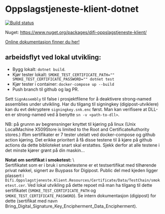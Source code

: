 # Oppslagstjeneste-klient-dotnet

[![Build status](https://github.com/difi/oppslagstjeneste-klient-dotnet/actions/workflows/release.yml/badge.svg)](https://github.com/difi/oppslagstjeneste-klient-dotnet/actions/workflows/release.yml)

Nuget: https://www.nuget.org/packages/difi-oppslagstjeneste-klient/


[Online dokumentasjon finner du her!](http://difi.github.io/oppslagstjeneste-klient-dotnet)

## arbeidsflyt ved lokal utvikling:

- Bygg lokalt: `dotnet build`.
- Kjør tester lokalt: `SMOKE_TEST_CERTIFICATE_PATH="" SMOKE_TEST_CERTIFICATE_PASSWORD="" dotnet test`
- Kjør tester i container: `docker-compose up --build`
- Push branch til github og lag PR.

Sett `SignAssembly` til false i prosjektfilene for å deaktivere strong-named assemblies under utvikling.
Har du tilgang til signingkey (digipost-utviklere) kan du evt dekryptere `signingkey.snk.enc` først.
Man kan verifisere at DLL-en er strong-named ved å benytte `sn -v <path-to-dll>`.


NB: på grunnn av begrensninger knyttet til kjøring på linux (Unix LocalMachine X509Store is limited to the Root and
CertificateAuthority stores.) ifbm sertifikater er 7 tester utelatt ved docker-compose og github action kjøring. Det
erikke prioritert å få disse testene til å kjøre på github actions da dette biblioteket snart skal erstattes. Sjekk
derfor at alle testene i det minste kjører grønt på din maskin...

**Notat om sertifikat i smoketest:** \  
Sertifikatet som er i bruk i smoketestene er et testsertifikat med tilhørende privat nøkkel, signert av Buypass for
Digipost. Public del med kjeden ligger plassert
i `Difi.Oppslagstjeneste.Klient.Resources/Certificate/Data/TestChain/smoketest.cer`. Ved lokal utvikling på dette repoet
må man ha tilgang til dette sertifikatet (`SMOKE_TEST_CERTIFICATE_PATH` og `SMOKE_TEST_CERTIFICATE_PASSWORD`). Se intern
dokumentasjon (digipost) for dette (sertifikat med navn Bring_Digital_Signature_Key_Encipherment_Data_Encipherment).
